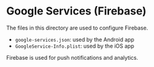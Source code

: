 # Google Services (Firebase)

The files in this directory are used to configure Firebase.

- `google-services.json`: used by the Android app
- `GoogleService-Info.plist`: used by the iOS app

Firebase is used for push notifications and analytics.
